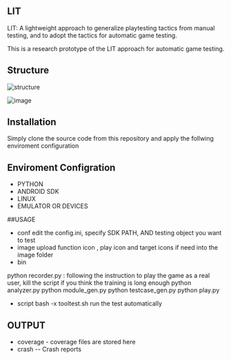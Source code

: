 ## LIT
LIT: A lightweight approach to generalize playtesting tactics from manual testing, and to adopt the tactics for automatic game testing.

This is a research prototype of  the LIT approach for automatic game testing.

## Structure
![structure](https://user-images.githubusercontent.com/92325589/147783626-74d2467d-99ee-4583-affd-e74e9c5615fc.png)

![image](https://user-images.githubusercontent.com/92325589/147786479-dd0ccc65-6194-4aef-ba2f-84c6f617354b.png)



## Installation
Simply clone the source code from this repository and apply the follwing enviroment configuration


## Enviroment Configration
* PYTHON
* ANDROID SDK
* LINUX
* EMULATOR OR DEVICES

##USAGE
* conf 
edit the config.ini, specify SDK PATH, AND testing object you want to test
* image
upload function icon , play icon and target icons if need into the image folder
* bin

python recorder.py : following the instruction to play the game as a real user, kill the script if you think the training is long enough
python analyzer.py
python module_gen.py
python testcase_gen.py
python play.py

* script
bash -x tooltest.sh run the test automatically

## OUTPUT 
* coverage - coverage files are stored here
* crash -- Crash reports




